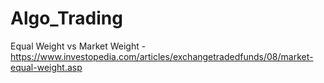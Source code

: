 # Algo_Trading

Equal Weight vs Market Weight - https://www.investopedia.com/articles/exchangetradedfunds/08/market-equal-weight.asp
